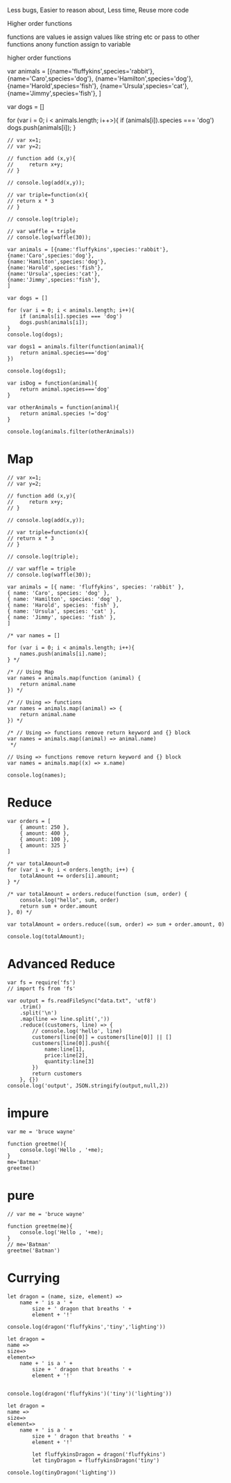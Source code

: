 Less bugs, Easier to reason about, Less time, Reuse more code

Higher order functions

functions are values ie assign values like string etc 
or pass to other functions
anony function assign to variable

higher order functions

var animals = [{name='fluffykins',species='rabbit'},
{name='Caro',species='dog'},
{name='Hamilton',species='dog'},
{name='Harold',species='fish'},
{name='Ursula',species='cat'},
{name='Jimmy',species='fish'},
]

var dogs = []

for (var i = 0; i < animals.length; i++>){
    if (animals[i]).species === 'dog')
    dogs.push(animals[i]);
}

```
// var x=1;
// var y=2;

// function add (x,y){
//     return x+y;
// }

// console.log(add(x,y));

// var triple=function(x){
// return x * 3
// }

// console.log(triple);

// var waffle = triple
// console.log(waffle(30));

var animals = [{name:'fluffykins',species:'rabbit'},
{name:'Caro',species:'dog'},
{name:'Hamilton',species:'dog'},
{name:'Harold',species:'fish'},
{name:'Ursula',species:'cat'},
{name:'Jimmy',species:'fish'},
]

var dogs = []

for (var i = 0; i < animals.length; i++){
    if (animals[i].species === 'dog')
    dogs.push(animals[i]);
}
console.log(dogs);

var dogs1 = animals.filter(function(animal){
    return animal.species==='dog'
})

console.log(dogs1);

var isDog = function(animal){
    return animal.species==='dog'
}

var otherAnimals = function(animal){
    return animal.species !='dog'
}

console.log(animals.filter(otherAnimals))
```

# Map

```
// var x=1;
// var y=2;

// function add (x,y){
//     return x+y;
// }

// console.log(add(x,y));

// var triple=function(x){
// return x * 3
// }

// console.log(triple);

// var waffle = triple
// console.log(waffle(30));

var animals = [{ name: 'fluffykins', species: 'rabbit' },
{ name: 'Caro', species: 'dog' },
{ name: 'Hamilton', species: 'dog' },
{ name: 'Harold', species: 'fish' },
{ name: 'Ursula', species: 'cat' },
{ name: 'Jimmy', species: 'fish' },
]

/* var names = []

for (var i = 0; i < animals.length; i++){
    names.push(animals[i].name);
} */

/* // Using Map
var names = animals.map(function (animal) {
    return animal.name
}) */

/* // Using => functions
var names = animals.map((animal) => {
    return animal.name
}) */

/* // Using => functions remove return keyword and {} block
var names = animals.map((animal) => animal.name)
 */

// Using => functions remove return keyword and {} block
var names = animals.map((x) => x.name)

console.log(names);
```

# Reduce

```
var orders = [
    { amount: 250 },
    { amount: 400 },
    { amount: 100 },
    { amount: 325 }
]

/* var totalAmount=0
for (var i = 0; i < orders.length; i++) {
    totalAmount += orders[i].amount;    
} */

/* var totalAmount = orders.reduce(function (sum, order) {
    console.log("hello", sum, order)
    return sum + order.amount
}, 0) */

var totalAmount = orders.reduce((sum, order) => sum + order.amount, 0)

console.log(totalAmount);
```

# Advanced Reduce
```
var fs = require('fs')
// import fs from 'fs'

var output = fs.readFileSync("data.txt", 'utf8')
    .trim()
    .split('\n')
    .map(line => line.split(','))
    .reduce((customers, line) => {
        // console.log('hello', line)
        customers[line[0]] = customers[line[0]] || []
        customers[line[0]].push({
            name:line[1],
            price:line[2],
            quantity:line[3]
        })
        return customers
    }, {})
console.log('output', JSON.stringify(output,null,2))

```

# impure
```
var me = 'bruce wayne'

function greetme(){
    console.log('Hello , '+me);
}
me='Batman'
greetme()
```

# pure
```
// var me = 'bruce wayne'

function greetme(me){
    console.log('Hello , '+me);
}
// me='Batman'
greetme('Batman')
```

# Currying
```
let dragon = (name, size, element) => 
    name + ' is a ' +
        size + ' dragon that breaths ' +
        element + '!'

console.log(dragon('fluffykins','tiny','lighting'))
```
```
let dragon = 
name =>
size=>
element=> 
    name + ' is a ' +
        size + ' dragon that breaths ' +
        element + '!'


console.log(dragon('fluffykins')('tiny')('lighting'))
```
```
let dragon = 
name =>
size=>
element=> 
    name + ' is a ' +
        size + ' dragon that breaths ' +
        element + '!'

        let fluffykinsDragon = dragon('fluffykins')
        let tinyDragon = fluffykinsDragon('tiny')

console.log(tinyDragon('lighting'))
```